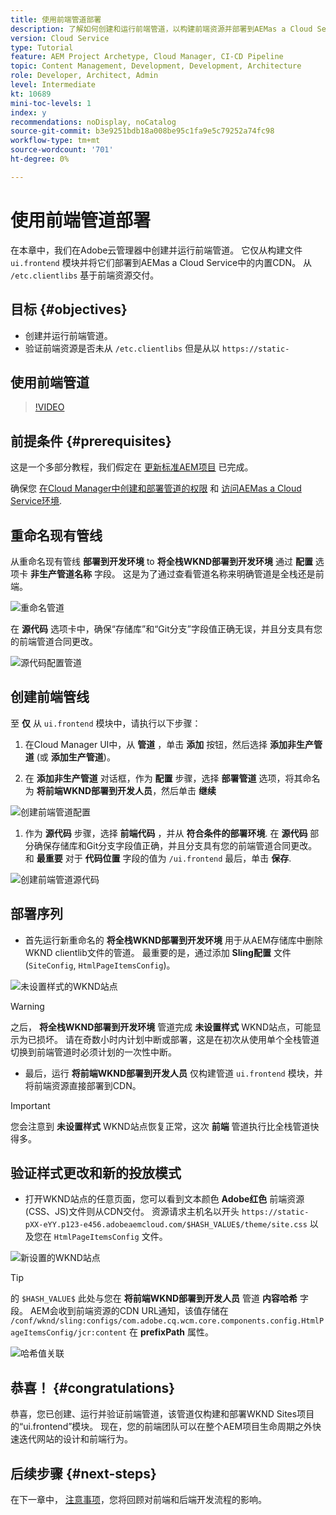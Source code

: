 ```yaml
---
title: 使用前端管道部署
description: 了解如何创建和运行前端管道，以构建前端资源并部署到AEMas a Cloud Service中内置的CDN。
version: Cloud Service
type: Tutorial
feature: AEM Project Archetype, Cloud Manager, CI-CD Pipeline
topic: Content Management, Development, Development, Architecture
role: Developer, Architect, Admin
level: Intermediate
kt: 10689
mini-toc-levels: 1
index: y
recommendations: noDisplay, noCatalog
source-git-commit: b3e9251bdb18a008be95c1fa9e5c79252a74fc98
workflow-type: tm+mt
source-wordcount: '701'
ht-degree: 0%

---
```



# 使用前端管道部署

在本章中，我们在Adobe云管理器中创建并运行前端管道。 它仅从构建文件 `ui.frontend` 模块并将它们部署到AEMas a Cloud Service中的内置CDN。 从  `/etc.clientlibs` 基于前端资源交付。


## 目标 {#objectives}

* 创建并运行前端管道。
* 验证前端资源是否未从 `/etc.clientlibs` 但是从以 `https://static-`

## 使用前端管道

>[!VIDEO](https://video.tv.adobe.com/v/3409420?quality=12&learn=on)

## 前提条件 {#prerequisites}

这是一个多部分教程，我们假定在 [更新标准AEM项目](./update-project.md) 已完成。

确保您 [在Cloud Manager中创建和部署管道的权限](https://experienceleague.adobe.com/docs/experience-manager-cloud-manager/content/requirements/users-and-roles.html?lang=en#role-definitions) 和 [访问AEMas a Cloud Service环境](https://experienceleague.adobe.com/docs/experience-manager-cloud-service/content/implementing/using-cloud-manager/manage-environments.html).

## 重命名现有管线

从重命名现有管线 __部署到开发环境__ to  __将全栈WKND部署到开发环境__ 通过 __配置__ 选项卡 __非生产管道名称__ 字段。 这是为了通过查看管道名称来明确管道是全栈还是前端。

![重命名管道](assets/fullstack-wknd-deploy-dev-pipeline.png)


在 __源代码__ 选项卡中，确保“存储库”和“Git分支”字段值正确无误，并且分支具有您的前端管道合同更改。

![源代码配置管道](assets/fullstack-wknd-source-code-config.png)


## 创建前端管线

至 __仅__ 从 `ui.frontend` 模块中，请执行以下步骤：

1. 在Cloud Manager UI中，从 __管道__ ，单击 __添加__ 按钮，然后选择 __添加非生产管道__ (或 __添加生产管道__)。

1. 在 __添加非生产管道__ 对话框，作为 __配置__ 步骤，选择 __部署管道__ 选项，将其命名为 __将前端WKND部署到开发人员__，然后单击 __继续__

![创建前端管道配置](assets/create-frontend-pipeline-configs.png)

1. 作为 __源代码__ 步骤，选择 __前端代码__ ，并从 __符合条件的部署环境__. 在 __源代码__ 部分确保存储库和Git分支字段值正确，并且分支具有您的前端管道合同更改。
和 __最重要__ 对于 __代码位置__ 字段的值为 `/ui.frontend` 最后，单击 __保存__.

![创建前端管道源代码](assets/create-frontend-pipeline-source-code.png)


## 部署序列

* 首先运行新重命名的 __将全栈WKND部署到开发环境__ 用于从AEM存储库中删除WKND clientlib文件的管道。 最重要的是，通过添加 __Sling配置__ 文件(`SiteConfig`, `HtmlPageItemsConfig`)。

![未设置样式的WKND站点](assets/unstyled-wknd-site.png)

>[!WARNING]
>
>之后， __将全栈WKND部署到开发环境__ 管道完成 __未设置样式__ WKND站点，可能显示为已损坏。 请在奇数小时内计划中断或部署，这是在初次从使用单个全栈管道切换到前端管道时必须计划的一次性中断。


* 最后，运行 __将前端WKND部署到开发人员__ 仅构建管道 `ui.frontend` 模块，并将前端资源直接部署到CDN。

>[!IMPORTANT]
>
>您会注意到 __未设置样式__ WKND站点恢复正常，这次 __前端__ 管道执行比全栈管道快得多。

## 验证样式更改和新的投放模式

* 打开WKND站点的任意页面，您可以看到文本颜色 __Adobe红色__ 前端资源(CSS、JS)文件则从CDN交付。 资源请求主机名以开头 `https://static-pXX-eYY.p123-e456.adobeaemcloud.com/$HASH_VALUE$/theme/site.css` 以及您在 `HtmlPageItemsConfig` 文件。


![新设置的WKND站点](assets/newly-styled-wknd-site.png)



>[!TIP]
>
>的 `$HASH_VALUE$` 此处与您在 __将前端WKND部署到开发人员__  管道 __内容哈希__ 字段。 AEM会收到前端资源的CDN URL通知，该值存储在 `/conf/wknd/sling:configs/com.adobe.cq.wcm.core.components.config.HtmlPageItemsConfig/jcr:content` 在 __prefixPath__ 属性。


![哈希值关联](assets/hash-value-correlartion.png)



## 恭喜！ {#congratulations}

恭喜，您已创建、运行并验证前端管道，该管道仅构建和部署WKND Sites项目的“ui.frontend”模块。 现在，您的前端团队可以在整个AEM项目生命周期之外快速迭代网站的设计和前端行为。

## 后续步骤 {#next-steps}

在下一章中， [注意事项](considerations.md)，您将回顾对前端和后端开发流程的影响。
